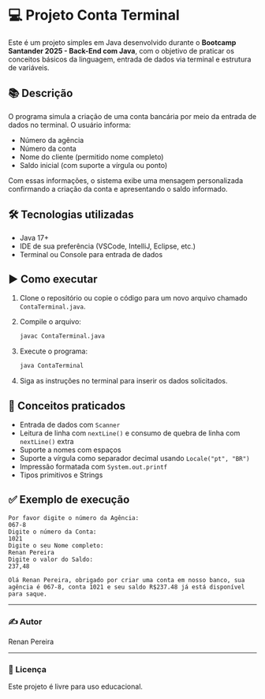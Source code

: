 # 💻 Projeto Conta Terminal

Este é um projeto simples em Java desenvolvido durante o **Bootcamp Santander 2025 - Back-End com Java**, com o objetivo de praticar os conceitos básicos da linguagem, entrada de dados via terminal e estrutura de variáveis.

## 📚 Descrição

O programa simula a criação de uma conta bancária por meio da entrada de dados no terminal. O usuário informa:

- Número da agência
- Número da conta
- Nome do cliente (permitido nome completo)
- Saldo inicial (com suporte a vírgula ou ponto)

Com essas informações, o sistema exibe uma mensagem personalizada confirmando a criação da conta e apresentando o saldo informado.

## 🛠️ Tecnologias utilizadas

- Java 17+
- IDE de sua preferência (VSCode, IntelliJ, Eclipse, etc.)
- Terminal ou Console para entrada de dados

## ▶️ Como executar

1. Clone o repositório ou copie o código para um novo arquivo chamado `ContaTerminal.java`.
2. Compile o arquivo:
   ```bash
   javac ContaTerminal.java
   ```
3. Execute o programa:
   ```bash
   java ContaTerminal
   ```

4. Siga as instruções no terminal para inserir os dados solicitados.

## 🧠 Conceitos praticados

- Entrada de dados com `Scanner`
- Leitura de linha com `nextLine()` e consumo de quebra de linha com `nextLine()` extra
- Suporte a nomes com espaços
- Suporte a vírgula como separador decimal usando `Locale("pt", "BR")`
- Impressão formatada com `System.out.printf`
- Tipos primitivos e Strings

## ✅ Exemplo de execução

```text
Por favor digite o número da Agência:
067-8
Digite o número da Conta:
1021
Digite o seu Nome completo:
Renan Pereira
Digite o valor do Saldo:
237,48

Olá Renan Pereira, obrigado por criar uma conta em nosso banco, sua agência é 067-8, conta 1021 e seu saldo R$237.48 já está disponível para saque.
```

---

### ✍️ Autor

Renan Pereira

---

### 📁 Licença

Este projeto é livre para uso educacional.
